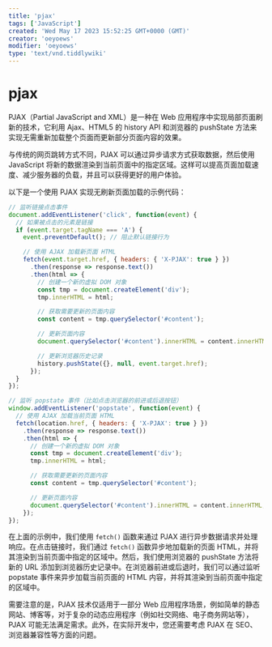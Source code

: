```yaml
---
title: 'pjax'
tags: ['JavaScript']
created: 'Wed May 17 2023 15:52:25 GMT+0000 (GMT)'
creator: 'oeyoews'
modifier: 'oeyoews'
type: 'text/vnd.tiddlywiki'
---
```


# pjax

PJAX（Partial JavaScript and XML）是一种在 Web 应用程序中实现局部页面刷新的技术，它利用 Ajax、HTML5 的 history API 和浏览器的 pushState 方法来实现无需重新加载整个页面而更新部分页面内容的效果。

与传统的网页跳转方式不同，PJAX 可以通过异步请求方式获取数据，然后使用 JavaScript 将新的数据渲染到当前页面中的指定区域。这样可以提高页面加载速度、减少服务器的负载，并且可以获得更好的用户体验。

以下是一个使用 PJAX 实现无刷新页面加载的示例代码：

```javascript
// 监听链接点击事件
document.addEventListener('click', function(event) {
  // 如果被点击的元素是链接
  if (event.target.tagName === 'A') {
    event.preventDefault(); // 阻止默认链接行为

    // 使用 AJAX 加载新页面 HTML
    fetch(event.target.href, { headers: { 'X-PJAX': true } })
      .then(response => response.text())
      .then(html => {
        // 创建一个新的虚拟 DOM 对象
        const tmp = document.createElement('div');
        tmp.innerHTML = html;

        // 获取需要更新的页面内容
        const content = tmp.querySelector('#content');

        // 更新页面内容
        document.querySelector('#content').innerHTML = content.innerHTML;

        // 更新浏览器历史记录
        history.pushState({}, null, event.target.href);
      });
  }
});

// 监听 popstate 事件（比如点击浏览器的前进或后退按钮）
window.addEventListener('popstate', function(event) {
  // 使用 AJAX 加载当前页面 HTML
  fetch(location.href, { headers: { 'X-PJAX': true } })
    .then(response => response.text())
    .then(html => {
      // 创建一个新的虚拟 DOM 对象
      const tmp = document.createElement('div');
      tmp.innerHTML = html;

      // 获取需要更新的页面内容
      const content = tmp.querySelector('#content');

      // 更新页面内容
      document.querySelector('#content').innerHTML = content.innerHTML;
    });
});
```

在上面的示例中，我们使用 `fetch()` 函数来通过 PJAX 进行异步数据请求并处理响应。在点击链接时，我们通过 `fetch()` 函数异步地加载新的页面 HTML，并将其渲染到当前页面中指定的区域中。然后，我们使用浏览器的 pushState 方法将新的 URL 添加到浏览器历史记录中。在浏览器前进或后退时，我们可以通过监听 popstate 事件来异步加载当前页面的 HTML 内容，并将其渲染到当前页面中指定的区域中。

需要注意的是，PJAX 技术仅适用于一部分 Web 应用程序场景，例如简单的静态网站、博客等，对于复杂的动态应用程序（例如社交网络、电子商务网站等），PJAX 可能无法满足需求。此外，在实际开发中，您还需要考虑 PJAX 在 SEO、浏览器兼容性等方面的问题。
